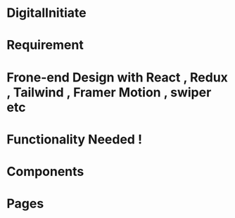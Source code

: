 # DigitalInitiate
# Requirement 
# Frone-end Design with React , Redux , Tailwind , Framer Motion , swiper etc

# Functionality  Needed !

# Components 
# Pages 


